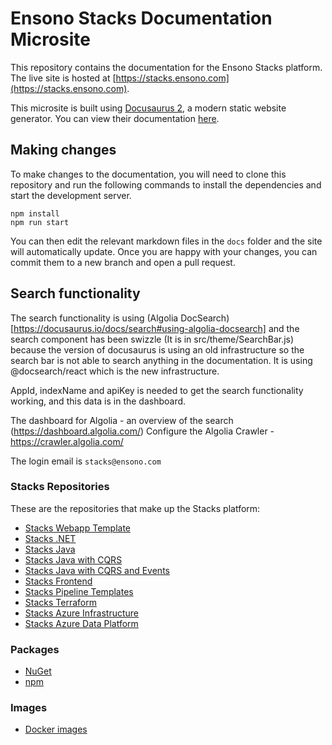 # Ensono Stacks Documentation Microsite
This repository contains the documentation for the Ensono Stacks platform.
The live site is hosted at [https://stacks.ensono.com](https://stacks.ensono.com).

This microsite is built using [Docusaurus 2](https://v2.docusaurus.io/), a modern static website generator.
You can view their documentation [here](https://v2.docusaurus.io/docs/).

## Making changes
To make changes to the documentation, you will need to clone this repository and run the following commands to install the dependencies and start the development server.

```console
npm install
npm run start
```
You can then edit the relevant markdown files in the `docs` folder and the site will automatically update.
Once you are happy with your changes, you can commit them to a new branch and open a pull request.

## Search functionality
The search functionality is using (Algolia DocSearch)[https://docusaurus.io/docs/search#using-algolia-docsearch] and the search component has been swizzle (It is in src/theme/SearchBar.js) because the version of docusaurus is using an old infrastructure so the search bar is not able to search anything in the documentation. It is using @docsearch/react which is the new infrastructure. 

AppId, indexName and apiKey is needed to get the search functionality working, and this data is in the dashboard.

The dashboard for Algolia - an overview of the search (https://dashboard.algolia.com/)
Configure the Algolia Crawler - https://crawler.algolia.com/ 

The login email is `stacks@ensono.com`

### Stacks Repositories
These are the repositories that make up the Stacks platform:
- [Stacks Webapp Template](https://github.com/Ensono/stacks-webapp-template)
- [Stacks .NET](https://github.com/Ensono/stacks-dotnet)
- [Stacks Java](https://github.com/Ensono/stacks-java)
- [Stacks Java with CQRS](https://github.com/Ensono/stacks-java-cqrs)
- [Stacks Java with CQRS and Events](https://github.com/Ensono/stacks-java-cqrs-events)
- [Stacks Frontend](https://github.com/Ensono/stacks-nx-plugins)
- [Stacks Pipeline Templates](https://github.com/Ensono/stacks-pipeline-templates)
- [Stacks Terraform](https://github.com/Ensono/stacks-terraform)
- [Stacks Azure Infrastructure](https://github.com/Ensono/stacks-infrastructure-aks)
- [Stacks Azure Data Platform](https://github.com/Ensono/stacks-azure-data)

### Packages
- [NuGet](https://www.nuget.org/profiles/amidostacks)
- [npm](https://www.npmjs.com/~ensonostacks)

### Images
- [Docker images](https://hub.docker.com/u/amidostacks)
